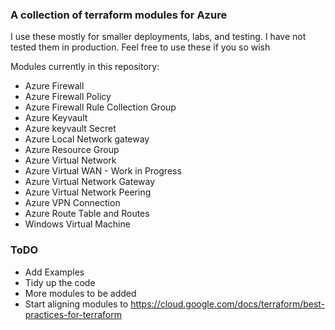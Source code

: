 ###  A collection of terraform modules for Azure

I use these mostly for smaller deployments, labs,  and testing.  I have not tested them in production.
Feel free to use these if you so wish

Modules currently in this repository:
- Azure Firewall
- Azure Firewall Policy
- Azure Firewall Rule Collection Group
- Azure Keyvault
- Azure keyvault Secret
- Azure Local Network gateway
- Azure Resource Group
- Azure Virtual Network
- Azure Virtual WAN - Work in Progress
- Azure Virtual Network Gateway
- Azure Virtual Network Peering
- Azure VPN Connection
- Azure Route Table and Routes
- Windows Virtual Machine

### ToDO

- Add Examples
- Tidy up the code
- More modules to be added
- Start aligning modules to https://cloud.google.com/docs/terraform/best-practices-for-terraform 